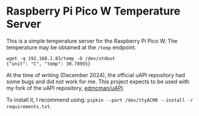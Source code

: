 # Raspberry Pi Pico W Temperature Server

This is a simple temperature server for the Raspberry Pi Pico W.  The temperature may be obtained at the `/temp` endpoint.

```
wget -q 192.168.1.83/temp -O /dev/stdout
{"unit": "C", "temp": 30.78955}
```

At the time of writing (December 2024), the official uAPI repository had some bugs and did not work for me.  This project expects to be used with my fork of the uAPI repository, [edmcman/uAPI](https://github.com/edmcman/uAPI).

To install it, I recommend using:
`pipkin --port /dev/ttyACM0 --install -r requirements.txt`.
